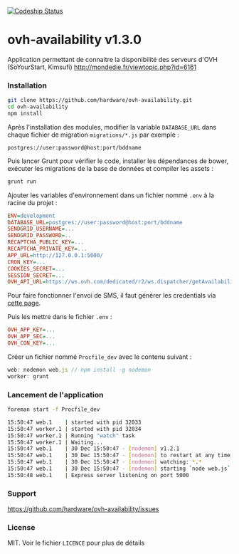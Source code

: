 [ ![Codeship Status](https://www.codeship.io/projects/ad642cb0-6e4f-0132-b9bf-66f2bf861e14/status) ](https://www.codeship.io/projects/54318)

ovh-availability v1.3.0
=======================

Application permettant de connaitre la disponibilité des serveurs d'OVH (SoYourStart, Kimsufi)
http://mondedie.fr/viewtopic.php?id=6161

### Installation

```bash
git clone https://github.com/hardware/ovh-availability.git
cd ovh-availability
npm install
```

Après l'installation des modules, modifier la variable `DATABASE_URL` dans chaque fichier de migration `migrations/*.js` par exemple :

```nodejs
postgres://user:password@host:port/bddname
```

Puis lancer Grunt pour vérifier le code, installer les dépendances de bower, exécuter les migrations de la base de données et compiler les assets :

```bash
grunt run
```

Ajouter les variables d'environnement dans un fichier nommé `.env` à la racine du projet :

```ini
ENV=development
DATABASE_URL=postgres://user:password@host:port/bddname
SENDGRID_USERNAME=...
SENDGRID_PASSWORD=..
RECAPTCHA_PUBLIC_KEY=...
RECAPTCHA_PRIVATE_KEY=...
APP_URL=http://127.0.0.1:5000/
CRON_KEY=...
COOKIES_SECRET=...
SESSION_SECRET=...
OVH_API_URL=https://ws.ovh.com/dedicated/r2/ws.dispatcher/getAvailability2
```

Pour faire fonctionner l'envoi de SMS, il faut générer les credentials via [cette page](https://eu.api.ovh.com/createToken/?GET=/sms/&GET=/sms/*/jobs/&POST=/sms/*/jobs/).

Puis les mettre dans le fichier `.env` :

```ini
OVH_APP_KEY=...
OVH_APP_SEC=...
OVH_CON_KEY=...
```

Créer un fichier nommé `Procfile_dev` avec le contenu suivant :
```js
web: nodemon web.js // npm install -g nodemon
worker: grunt
```

### Lancement de l'application

```bash
foreman start -f Procfile_dev

15:50:47 web.1    | started with pid 32033
15:50:47 worker.1 | started with pid 32034
15:50:47 worker.1 | Running "watch" task
15:50:47 worker.1 | Waiting...
15:50:47 web.1    | 30 Dec 15:50:47 - [nodemon] v1.2.1
15:50:47 web.1    | 30 Dec 15:50:47 - [nodemon] to restart at any time, enter `rs`
15:50:47 web.1    | 30 Dec 15:50:47 - [nodemon] watching: *.*
15:50:47 web.1    | 30 Dec 15:50:47 - [nodemon] starting `node web.js`
15:50:48 web.1    | Express server listening on port 5000
```

### Support

https://github.com/hardware/ovh-availability/issues

### License
MIT. Voir le fichier ``LICENCE`` pour plus de détails
